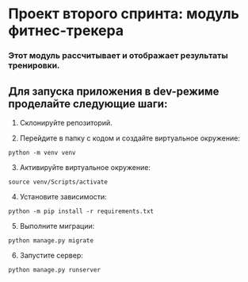 # Проект второго спринта: модуль фитнес-трекера

### Этот модуль рассчитывает и отображает результаты тренировки.

## Для запуска приложения в dev-режиме проделайте следующие шаги:

1) Склонируйте репозиторий.

2) Перейдите в папку с кодом и создайте виртуальное окружение:
~~~
python -m venv venv
~~~

3) Активируйте виртуальное окружение:
~~~
source venv/Scripts/activate
~~~

4) Установите зависимости:
~~~
python -m pip install -r requirements.txt
~~~

5) Выполните миграции:
~~~
python manage.py migrate
~~~

6) Запустите сервер:
~~~
python manage.py runserver
~~~
